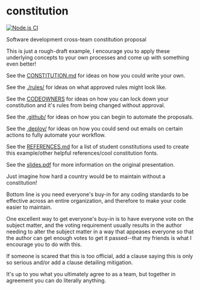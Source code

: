 # constitution
[![Node.js CI](https://github.com/turbonemesis/constitution/actions/workflows/node.js.yml/badge.svg)](https://github.com/turbonemesis/constitution/actions/workflows/node.js.yml)

Software development cross-team constitution proposal


This is just a rough-draft example, I encourage you to apply these underlying concepts to your own processes and come up with something even better!

See the [CONSTITUTION.md](CONSTITUTION.md) for ideas on how you could write your own.

See the [./rules/](./rules/) for ideas on what approved rules might look like.

See the [CODEOWNERS](CODEOWNERS) for ideas on how you can lock down your constitution and it's rules from being changed without approval.

See the [.github/](.github/) for ideas on how you can begin to automate the proposals.

See the [.deploy/](.deploy/) for ideas on how you could send out emails on certain actions to fully automate your workflow.

See the [REFERENCES.md](./REFERENCES.md) for a list of student constitutions used to create this example/other helpful references/cool constitution fonts.

See the [slides.pdf](./slides.pdf) for more information on the original presentation.

Just imagine how hard a country would be to maintain without a constitution!

Bottom line is you need everyone's buy-in for any coding standards to be effective across an entire organization, and therefore to make your code easier to maintain. 

One excellent way to get everyone's buy-in is to have everyone vote on the subject matter, and the voting requirement usually results in the author needing to alter the subject matter in a way that appeases everyone so that the author can get enough votes to get it passed--that my friends is what I encourage you to do with this. 

If someone is scared that this is too official, add a clause saying this is only so serious and/or add a clause detailing mitigation. 

It's up to you what you ultimately agree to as a team, but together in agreement you can do literally anything.

